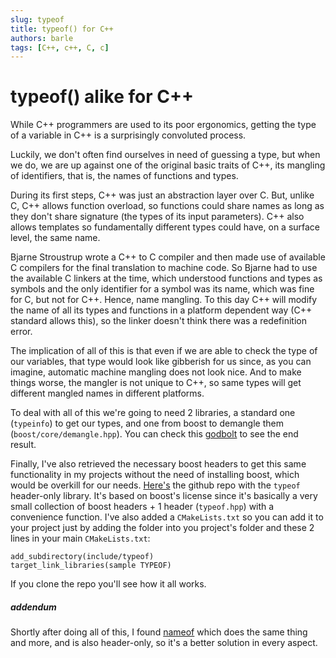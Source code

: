 ```yaml
---
slug: typeof
title: typeof() for C++
authors: barle
tags: [C++, c++, C, c]
---
```


# typeof() alike for C++

While C++ programmers are used to its poor ergonomics, getting the type of a variable in C++ is a surprisingly convoluted process.

<!--truncate-->

Luckily, we don't often find ourselves in need of guessing a type, but when we do, we are up against one of the original basic traits of C++,
its mangling of identifiers, that is, the names of functions and types.

During its first steps, C++ was just an abstraction layer over C. But, unlike C, C++ allows function overload,
so functions could share names as long as they don't share signature (the types of its input parameters).
C++ also allows templates so fundamentally different types could have, on a surface level, the same name. 

Bjarne Stroustrup wrote a C++ to C compiler and then made use of available C compilers for the final translation to machine code.
So Bjarne had to use the available C linkers at the time, which understood functions and types as symbols and the only identifier
for a symbol was its name, which was fine for C, but not for C++. Hence, name mangling.
To this day C++ will modify the name of all its types and functions in a platform dependent way (C++ standard allows this),
so the linker doesn't think there was a redefinition error.

The implication of all of this is that even if we are able to check the type of our variables, that type would look
like gibberish for us since, as you can imagine, automatic machine mangling does not look nice.
And to make things worse, the mangler is not unique to C++, so same types will get different mangled names in different platforms.

To deal with all of this we're going to need 2 libraries, a standard one (`typeinfo`) to get our types,
and one from boost to demangle them (`boost/core/demangle.hpp`). You can check this [godbolt](https://godbolt.org/#z:OYLghAFBqd5QCxAYwPYBMCmBRdBLAF1QCcAaPECAMzwBtMA7AQwFtMQByARg9KtQYEAysib0QXACx8BBAKoBnTAAUAHpwAMvAFYTStJg1DIApACYAQuYukl9ZATwDKjdAGFUtAK4sGEs6SuADJ4DJgAcj4ARpjEegAOqAqETgwe3r7%2BpInJjgIhYZEsMXFctpj2eQxCBEzEBOk%2BflwBdpgOqTV1BAUR0bF6CrX1jZkttsM9oX3FA1wAlLaoXsTI7BzmAMyhyN5YANQmm24Abu1ExEfYJhoAgls7e5iHx1QsBAD0aMSYAHQIVxu9zM2wYuy8ByObgIAE94phQvxAXcHmCni83FFUElPt9MB8sCxDMB6P94vFkfcUXddkwFAp9gBZGEAFThzxMAHYrHd9nz%2BaECPs8Ecebc%2BVyACKioESu4ETAseIGBUY2Hw5hsfYsq77Wn0pmsxXKpgK9Bs%2BGHbmy/ks4UylGc6WbMVAwX7ImhCDzK1i/n7Ki0VCmgMvSX7ABsvw0IKoDvF/LeBBAIHixEFEHMZkDweThwArG4GCZCwQuVYnSWiwBaWtV4tmAL7LE4lN4lOE4n0CDqhHoajzX6azDe%2BbzeM2vlDdAps4OEhQnOm3UnLjluOVl2TgPvFNpjNZucXfaoKgBoOmhQgAtFqtl62VwsMWvV%2BtZ0jN7FDNskdggTtGN2vZ4P2q6DsOo7jlu1IJlOBAziAR4LscLa0CuZjxv6SZ7umgiZo2SHECeZ6odeb6luWUr1i%2Bb6Nh%2BLbfigv4doqXYjsBoFmOBrAjmOUGury/LMhazwnHUa7QbBO7JqmuEEPhZjCeyZFPnelGPjWdaqXRn6tkxPwsUSgHseyIEQGJxALEOPGQROgl8sJxoqpg5rslCgornUGGSVhu6yQejaOUqzmufCKm3hRD7Sk%2BNHaU2DEye2/6scZPamaBXncWwtmSduPwECsDD7BoE5Ohwiy0Jw%2Ba8H4HBaKQqCcG41jWPsCjLKsHIgjwpDJnV5WLAA1iA%2BYaPonCSDVmi8I1HC8FeY19VoixwLAMCIExSp0LE5CUGgW30HEwAKMw8QKAgqAEHwdAKsQV4QFE02kFEoR1DCT37WwggAPIMLQ739aQAEkus9X4D8HRnFegOYKo7ReAqT2ChUT20HgUTEG9HhYJwPUEOmLC4%2BVfAGMdABqeCYAA7t9GpEzIggiGI7BSAz8hKGoT26GUBhGCgLWWPo6NXrAw4gAlpBnHE3CcpyxMQGLSaSwMHCclwmwDQ18RVND1bfWY%2BzVtORySqYljWGY9VtB0zgQK4ozNIEDDoL0RQlAkSQpAIDse7kqSu/0pTlJUnSTD7ZTW1UXT1AHsxB0M3ThxM3Sx%2B7CxLCsax6PjmDrDwFVVVNgOzaoAAcEbVhGkj7MAyDIPsPbEF4DCDT6EDNebgv7LghAkIc3Ufh4B2xP3mwLLwS2a8No3jRwk2kITM%2B1fVs3zSAi3TSt60QEgywEPECO7RA%2B3xNtQcub3Qf8IzojiKz1/syo6iA1TmPxETBccNVpDLzNnDfQjA%2BQpTz7DLhXKuNc64N3xs3VuDch6n0OqPcevVN6LAQJgJgWA4jelnvPReY1f4NU4GvDe/UxykGnmNSqHANY/yeqvVB5DP5mCLivEhTDlqLClskZwkggA%3D) to see the end result.

Finally, I've also retrieved the necessary boost headers to get this same functionality in my projects without the need of installing boost,
which would be overkill for our needs. [Here's](https://github.com/pgbarletta/cpp_typeof) the github repo with the `typeof` header-only library.
It's based on boost's license since it's basically a very small collection of boost headers + 1 header (`typeof.hpp`) with a convenience function.
I've also added a `CMakeLists.txt` so you can add it to your project just by adding the folder into you project's folder and these 2 lines in your main `CMakeLists.txt`:

```
add_subdirectory(include/typeof)
target_link_libraries(sample TYPEOF)
```

If you clone the repo you'll see how it all works.

##### addendum

Shortly after doing all of this, I found [nameof](https://github.com/Neargye/nameof) which does the same thing and more, and is also header-only, so it's a better solution in every aspect.
